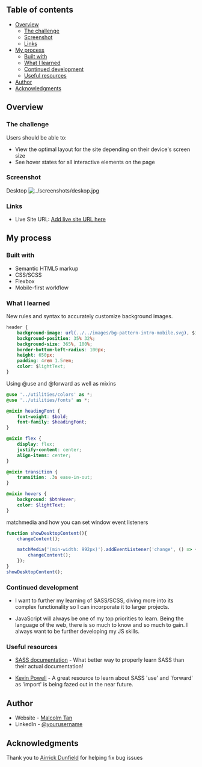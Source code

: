 ## Table of contents

- [Overview](#overview)
  - [The challenge](#the-challenge)
  - [Screenshot](#screenshot)
  - [Links](#links)
- [My process](#my-process)
  - [Built with](#built-with)
  - [What I learned](#what-i-learned)
  - [Continued development](#continued-development)
  - [Useful resources](#useful-resources)
- [Author](#author)
- [Acknowledgments](#acknowledgments)

## Overview

### The challenge

Users should be able to:

- View the optimal layout for the site depending on their device's screen size
- See hover states for all interactive elements on the page

### Screenshot

Desktop
![../screenshots/deskop.jpg]()


### Links

- Live Site URL: [Add live site URL here](https://your-live-site-url.com)

## My process

### Built with

- Semantic HTML5 markup
- CSS/SCSS
- Flexbox
- Mobile-first workflow

### What I learned

New rules and syntax to accurately customize background images.
```css
header {
    background-image: url(../../images/bg-pattern-intro-mobile.svg), $introBg;
    background-position: 35% 32%;
    background-size: 365%, 100%;
    border-bottom-left-radius: 100px;
    height: 650px;
    padding: 4rem 1.5rem;
    color: $lightText;
}
```

Using @use and @forward as well as mixins 
```scss
@use '../utilities/colors' as *;
@use '../utilities/fonts' as *;

@mixin headingFont {
    font-weight: $bold;
    font-family: $headingFont;
}

@mixin flex {
    display: flex;
    justify-content: center;
    align-items: center;
}

@mixin transition {
    transition: .3s ease-in-out;
}

@mixin hovers {
    background: $btnHover;
    color: $lightText;
}
```

matchmedia and how you can set window event listeners
```js
function showDesktopContent(){
    changeContent();

    matchMedia('(min-width: 992px)').addEventListener('change', () => {
        changeContent();
    });
}
showDesktopContent();
```

### Continued development

- I want to further my learning of SASS/SCSS, diving more into its complex functionality so I can incorporate it to larger projects.

- JavaScript will always be one of my top priorities to learn. Being the language of the web, there is so much to know and so much to gain. I always want to be further developing my JS skills.

### Useful resources

- [SASS documentation](https://sass-lang.com/documentation/) - What better way to properly learn SASS than their actual documentation!

- [Kevin Powell](https://www.youtube.com/watch?v=CR-a8upNjJ0&ab_channel=KevinPowell) - A great resource to learn about SASS 'use' and 'forward' as 'import' is being fazed out in the near future. 

## Author

- Website - [Malcolm Tan](https://www.malcolm-tan.com)
- LinkedIn - [@yourusername](www.linkedin.com/in/malcolmtan-)

## Acknowledgments

Thank you to [Airrick Dunfield](https://github.com/airrickdunfield) for helping fix bug issues


